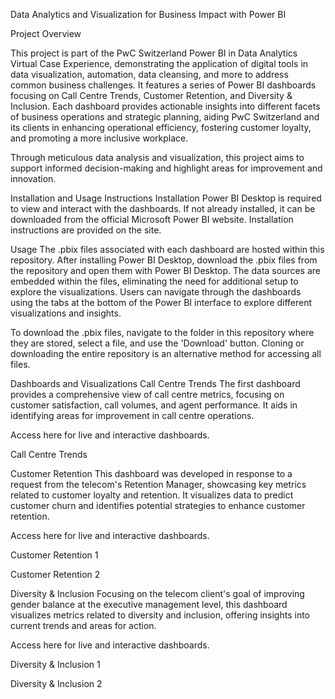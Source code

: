 Data Analytics and Visualization for Business Impact with Power BI

Project Overview

This project is part of the PwC Switzerland Power BI in Data Analytics Virtual Case Experience, demonstrating the application of digital tools in data visualization, automation, data cleansing, and more to address common business challenges. It features a series of Power BI dashboards focusing on Call Centre Trends, Customer Retention, and Diversity & Inclusion. Each dashboard provides actionable insights into different facets of business operations and strategic planning, aiding PwC Switzerland and its clients in enhancing operational efficiency, fostering customer loyalty, and promoting a more inclusive workplace.

Through meticulous data analysis and visualization, this project aims to support informed decision-making and highlight areas for improvement and innovation.

 

Installation and Usage Instructions
Installation
Power BI Desktop is required to view and interact with the dashboards. If not already installed, it can be downloaded from the official Microsoft Power BI website. Installation instructions are provided on the site.

Usage
The .pbix files associated with each dashboard are hosted within this repository. After installing Power BI Desktop, download the .pbix files from the repository and open them with Power BI Desktop. The data sources are embedded within the files, eliminating the need for additional setup to explore the visualizations. Users can navigate through the dashboards using the tabs at the bottom of the Power BI interface to explore different visualizations and insights.

To download the .pbix files, navigate to the folder in this repository where they are stored, select a file, and use the 'Download' button. Cloning or downloading the entire repository is an alternative method for accessing all files.

Dashboards and Visualizations
Call Centre Trends
The first dashboard provides a comprehensive view of call centre metrics, focusing on customer satisfaction, call volumes, and agent performance. It aids in identifying areas for improvement in call centre operations.

Access here for live and interactive dashboards.

Call Centre Trends

Customer Retention
This dashboard was developed in response to a request from the telecom's Retention Manager, showcasing key metrics related to customer loyalty and retention. It visualizes data to predict customer churn and identifies potential strategies to enhance customer retention.

Access here for live and interactive dashboards.

Customer Retention 1

Customer Retention 2

Diversity & Inclusion
Focusing on the telecom client's goal of improving gender balance at the executive management level, this dashboard visualizes metrics related to diversity and inclusion, offering insights into current trends and areas for action.

Access here for live and interactive dashboards.

Diversity & Inclusion 1

Diversity & Inclusion 2
